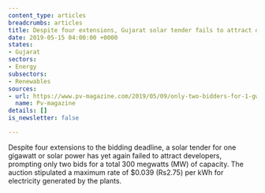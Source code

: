 ```yaml
---
content_type: articles
breadcrumbs: articles
title: Despite four extensions, Gujarat solar tender fails to attract developers
date: 2019-05-15 04:00:00 +0000
states:
- Gujarat
sectors:
- Energy
subsectors:
- Renewables
sources:
- url: https://www.pv-magazine.com/2019/05/09/only-two-bidders-for-1-gw-solar-tender-in-gujarat/
  name: Pv-magazine
details: []
is_newsletter: false

---
```

Despite four extensions to the bidding deadline, a solar tender for one gigawatt or solar power has yet again failed to attract developers, prompting only two bids for a total 300 megwatts (MW) of capacity. The auction stipulated a maximum rate of $0.039 (Rs2.75) per kWh for electricity generated by the plants.
